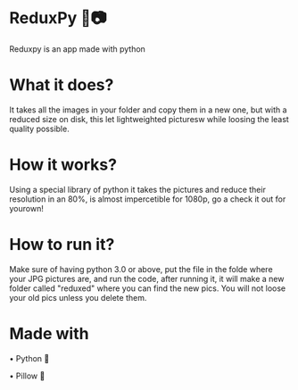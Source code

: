 # ReduxPy 💾📷

Reduxpy is an app made with python

# What it does?

It takes all the images in your folder and copy them in a new one, but with a reduced size on disk, this let lightweighted picturesw while loosing the least quality possible. 

# How it works?

Using a special library of python it takes the pictures and reduce their resolution in an 80%, is almost impercetible for 1080p, go a check it out for yourown! 

# How to run it?

Make sure of having python 3.0 or above, put the file in the folde where your JPG pictures are, and run the code, after running it, it will make a new folder called "reduxed" where you can find the new pics. You will not loose your old pics unless you delete them. 

# Made with

• Python 🐍

• Pillow 📸
